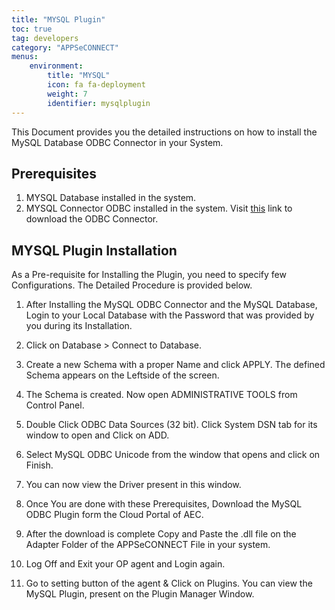 ```yaml
---
title: "MYSQL Plugin"
toc: true
tag: developers
category: "APPSeCONNECT"
menus: 
    environment:
        title: "MYSQL"
        icon: fa fa-deployment
        weight: 7
        identifier: mysqlplugin
---
```


This Document provides you the detailed instructions on how to install the MySQL Database ODBC Connector in your System.

## Prerequisites

1.	MYSQL Database installed in the system.
2.	MYSQL Connector ODBC  installed in the system. Visit [this](https://dev.mysql.com/downloads/connector/odbc/) link to download the ODBC Connector.

## MYSQL Plugin Installation

As a Pre-requisite for Installing the Plugin, you need to specify few Configurations. The Detailed Procedure is provided below.

1.	After Installing the MySQL ODBC Connector and the MySQL Database, Login to your Local Database with the Password that was 
 provided by you during its Installation.

2.	Click on Database > Connect to Database.

3.	Create a new Schema with a proper Name and click APPLY. The defined Schema appears on the Leftside of the screen. 

4.  The Schema is created. Now open ADMINISTRATIVE TOOLS from Control Panel. 

5.	Double Click ODBC Data Sources (32 bit). Click System DSN tab for its window to open and Click on ADD.

6. Select MySQL ODBC Unicode from the window that opens and click on Finish.

7.	You can now view the Driver present in this window.

8.  Once You are done with these Prerequisites, Download the MySQL ODBC Plugin form the Cloud Portal of AEC.

9.  After the download is complete Copy and Paste the .dll file on the Adapter Folder of the APPSeCONNECT File in your system. 

10. Log Off and Exit your OP agent and Login again.

11. Go to setting button of the agent & Click on Plugins. You can view the MySQL Plugin, present on the Plugin Manager Window.  